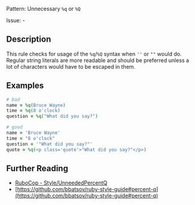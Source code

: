 Pattern: Unnecessary `%q` or `%Q`

Issue: -

## Description

This rule checks for usage of the `%q`/`%Q` syntax when `''` or `""` would do. Regular string literals are more readable and should be preferred unless a lot of characters would have to be escaped in them.

## Examples

```ruby
# bad
name = %q(Bruce Wayne)
time = %q(8 o'clock)
question = %q("What did you say?")

# good
name = 'Bruce Wayne'
time = "8 o'clock"
question = '"What did you say?"'
quote = %q(<p class='quote'>"What did you say?"</p>)
```

## Further Reading

* [RuboCop - Style/UnneededPercentQ](https://docs.rubocop.org/rubocop/cops_style.html#styleunneededpercentq)
* [https://github.com/bbatsov/ruby-style-guide#percent-q](https://github.com/bbatsov/ruby-style-guide#percent-q)
